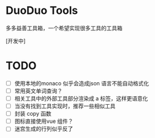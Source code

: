 # DuoDuo Tools

多多益善工具箱，一个希望实现很多工具的工具箱

[开发中]

# TODO

- [ ] 使用本地的monaco 似乎会造成json 语言不能自动格式化
- [ ] 常用英文单词查询？
- [ ] 相关工具中的外部工具部分渲染成 a 标签，这样更语意化
- [ ] 当没有找到工具实现时，推荐一些相似工具
- [ ] 封装 copy 函数
- [ ] 图标直接使用vue 组件？
- [ ] 迷宫生成的行列似乎反了